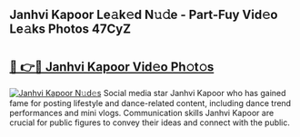 ## Janhvi Kapoor Le𝚊k𝚎d N𝚞𝚍e - Part-Fuy Vid𝚎o Le𝚊ks Photos 47CyZ

# <h2><a href="http://fbfcmzx.evod.top/?m=Janhvi+Kapoor">🔗 👉🔴 Janhvi Kapoor Vid𝚎o Ph𝚘t𝚘s</a></h2>

[![Janhvi Kapoor N𝚞d𝚎s](https://i.imgur.com/8V9OHl7.gif)](http://fbfcmzx.evod.top/?m=Janhvi+Kapoor)
Social media star Janhvi Kapoor who has gained fame for posting lifestyle and dance-related content, including dance trend performances and mini vlogs. Communication skills Janhvi Kapoor are crucial for public figures to convey their ideas and connect with the public. 

